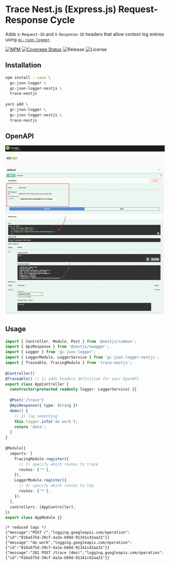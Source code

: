 # Trace Nest.js (Express.js) Request-Response Cycle

Adds `X-Request-ID` and `X-Response-ID` headers that allow context log entries using [`gc-json-logger`](https://github.com/igrek8/gc-json-logger-nestjs).

[![NPM](https://badgen.net/npm/v/trace-nestjs)](https://www.npmjs.com/trace-nestjs)
[![Coverage Status](https://coveralls.io/repos/github/igrek8/trace-nestjs/badge.svg?branch=main)](https://coveralls.io/github/igrek8/trace-nestjs?branch=main)
![Release](https://badgen.net/github/checks/igrek8/trace-nestjs)
![License](https://badgen.net/github/license/igrek8/trace-nestjs)

## Installation

```bash
npm install --save \
  gc-json-logger \
  gc-json-logger-nestjs \
  trace-nestjs

yarn add \
  gc-json-logger \
  gc-json-logger-nestjs \
  trace-nestjs
```

## OpenAPI

![Swagger](./docs/images/swagger.png)

## Usage

```ts
import { Controller, Module, Post } from '@nestjs/common';
import { ApiResponse } from '@nestjs/swagger';
import { Logger } from 'gc-json-logger';
import { LoggerModule, LoggerService } from 'gc-json-logger-nestjs';
import { Traceable, TracingModule } from 'trace-nestjs';

@Controller()
@Traceable() // 1) adds headers definition for your OpenAPI
export class AppController {
  constructor(protected readonly logger: LoggerService) {}

  @Post('/trace')
  @ApiResponse({ type: String })
  demo() {
    // 2) log something
    this.logger.info('do work');
    return 'data';
  }
}

@Module({
  imports: [
    TracingModule.register({
      // 3) specify which routes to trace
      routes: ['*'],
    }),
    LoggerModule.register({
      // 4) specify which routes to log
      routes: ['*'],
    }),
  ],
  controllers: [AppController],
})
export class AppModule {}
```

```jsonc
/* reduced logs */
{"message":"POST /","logging.googleapis.com/operation":{"id":"016a575d-39cf-4a3a-b99d-91341c42aa31"}}
{"message":"do work","logging.googleapis.com/operation":{"id":"016a575d-39cf-4a3a-b99d-91341c42aa31"}}
{"message":"201 POST /trace (4ms)","logging.googleapis.com/operation":{"id":"016a575d-39cf-4a3a-b99d-91341c42aa31"}}
```
